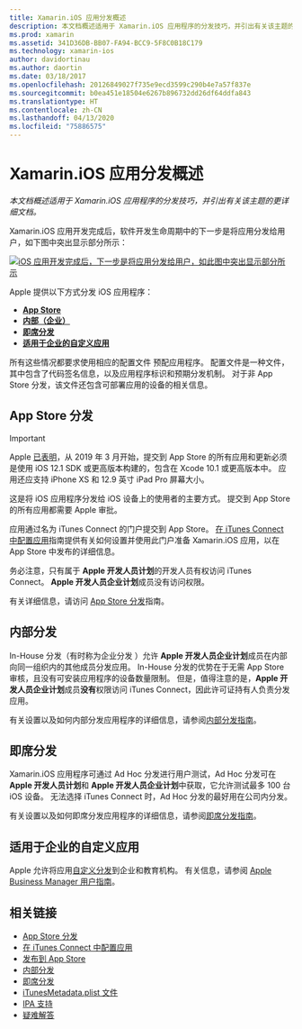 ```yaml
---
title: Xamarin.iOS 应用分发概述
description: 本文档概述适用于 Xamarin.iOS 应用程序的分发技巧，并引出有关该主题的更详细文档。
ms.prod: xamarin
ms.assetid: 341D36DB-BB07-FA94-BCC9-5F8C0B18C179
ms.technology: xamarin-ios
author: davidortinau
ms.author: daortin
ms.date: 03/18/2017
ms.openlocfilehash: 20126849027f735e9ecd3599c290b4e7a57f837e
ms.sourcegitcommit: b0ea451e18504e6267b896732dd26df64ddfa843
ms.translationtype: HT
ms.contentlocale: zh-CN
ms.lasthandoff: 04/13/2020
ms.locfileid: "75886575"
---
```

# <a name="xamarinios-app-distribution-overview"></a>Xamarin.iOS 应用分发概述

_本文档概述适用于 Xamarin.iOS 应用程序的分发技巧，并引出有关该主题的更详细文档。_

Xamarin.iOS 应用开发完成后，软件开发生命周期中的下一步是将应用分发给用户，如下图中突出显示部分所示：

[![iOS 应用开发完成后，下一步是将应用分发给用户，如此图中突出显示部分所示](images/publishingdiagram.png)](images/publishingdiagram.png#lightbox)

Apple 提供以下方式分发 iOS 应用程序：

- [**App Store**](#app-store-distribution)
- [**内部（企业）** ](#in-house-distribution)
- [**即席分发**](#ad-hoc-distribution)
- [**适用于企业的自定义应用**](#custom-apps-for-business)

所有这些情况都要求使用相应的配置文件  预配应用程序。 配置文件是一种文件，其中包含了代码签名信息，以及应用程序标识和预期分发机制。 对于非 App Store 分发，该文件还包含可部署应用的设备的相关信息。

## <a name="app-store-distribution"></a>App Store 分发

> [!IMPORTANT]
> Apple [已表明](https://developer.apple.com/ios/submit/)，从 2019 年 3 月开始，提交到 App Store 的所有应用和更新必须是使用 iOS 12.1 SDK 或更高版本构建的，包含在 Xcode 10.1 或更高版本中。
> 应用还应支持 iPhone XS 和 12.9 英寸 iPad Pro 屏幕大小。

这是将 iOS 应用程序分发给 iOS 设备上的使用者的主要方式。 提交到 App Store 的所有应用都需要 Apple 审批。

应用通过名为 iTunes Connect  的门户提交到 App Store。 [在 iTunes Connect 中配置应用](~/ios/deploy-test/app-distribution/app-store-distribution/itunesconnect.md)指南提供有关如何设置并使用此门户准备 Xamarin.iOS 应用，以在 App Store 中发布的详细信息。

务必注意，只有属于 **Apple 开发人员计划**的开发人员有权访问 iTunes Connect。 **Apple 开发人员企业计划**成员没有访问权限。

有关详细信息，请访问 [App Store 分发](~/ios/deploy-test/app-distribution/app-store-distribution/index.md)指南。

## <a name="in-house-distribution"></a>内部分发

In-House 分发（有时称为企业分发  ）允许 **Apple 开发人员企业计划**成员在内部向同一组织内的其他成员分发应用。 In-House 分发的优势在于无需 App Store 审核，且没有可安装应用程序的设备数量限制。 但是，值得注意的是，**Apple 开发人员企业计划**成员**没有**权限访问 iTunes Connect，因此许可证持有人负责分发应用。

有关设置以及如何内部分发应用程序的详细信息，请参阅[内部分发指南](~/ios/deploy-test/app-distribution/in-house-distribution.md)。

## <a name="ad-hoc-distribution"></a>即席分发

Xamarin.iOS 应用程序可通过 Ad Hoc 分发进行用户测试，Ad Hoc 分发可在 **Apple 开发人员计划**和 **Apple 开发人员企业计划**中获取，它允许测试最多 100 台 iOS 设备。 无法选择 iTunes Connect 时，Ad Hoc 分发的最好用在公司内分发。

有关设置以及如何即席分发应用程序的详细信息，请参阅[即席分发指南](~/ios/deploy-test/app-distribution/ad-hoc-distribution.md)。

## <a name="custom-apps-for-business"></a>适用于企业的自定义应用

Apple 允许将应用[自定义分发](https://developer.apple.com/business/custom-apps/)到企业和教育机构。 有关信息，请参阅 [Apple Business Manager 用户指南](https://support.apple.com/guide/apple-business-manager/welcome/web)。

## <a name="related-links"></a>相关链接

- [App Store 分发](~/ios/deploy-test/app-distribution/app-store-distribution/index.md)
- [在 iTunes Connect 中配置应用](~/ios/deploy-test/app-distribution/app-store-distribution/itunesconnect.md)
- [发布到 App Store](~/ios/deploy-test/app-distribution/app-store-distribution/publishing-to-the-app-store.md)
- [内部分发](~/ios/deploy-test/app-distribution/in-house-distribution.md)
- [即席分发](~/ios/deploy-test/app-distribution/ad-hoc-distribution.md)
- [iTunesMetadata.plist 文件](~/ios/deploy-test/app-distribution/itunesmetadata.md)
- [IPA 支持](~/ios/deploy-test/app-distribution/ipa-support.md)
- [疑难解答](~/ios/deploy-test/troubleshooting.md)
